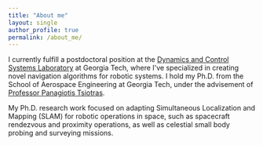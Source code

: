 ```yaml
---
title: "About me"
layout: single
author_profile: true
permalink: /about_me/
---
```


I currently fulfill a postdoctoral position at the [Dynamics and Control Systems Laboratory](http://dcsl.gatech.edu/) at Georgia Tech, where I've specialized in creating novel navigation algorithms for robotic systems.
I hold my Ph.D. from the School of Aerospace Engineering at Georgia Tech, under the advisement of [Professor Panagiotis Tsiotras](http://dcsl.gatech.edu/tsiotras.html).

My Ph.D. research work focused on adapting Simultaneous Localization and Mapping (SLAM) for robotic operations in space, such as spacecraft rendezvous and proximity operations, as well as celestial small body probing and surveying missions.